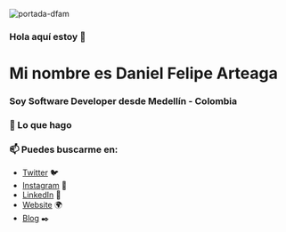 ![portada-dfam](https://user-images.githubusercontent.com/66885411/110572936-60f0c980-8128-11eb-8a04-260a5b6ce0cd.png)




### Hola aquí estoy 👋
# Mi nombre es Daniel Felipe Arteaga
### Soy Software Developer desde Medellín - Colombia


### 🔨 Lo que hago



### 📫 Puedes buscarme en:
- [Twitter](https://twitter.com/dfarteagam) 🐦
- [Instagram](https://instagram.com/danielfelipearteaga) 📸
- [LinkedIn](https://linkedin.com/in/danielfelipearteaga) 💼
- [Website](https://danielfelipearteaga.com) 🌍
- [Blog](https://danielfelipearteaga.com) ✒️

<!--
**danielfelipearteaga/danielfelipearteaga** is a ✨ _special_ ✨ repository because its `README.md` (this file) appears on your GitHub profile.

Here are some ideas to get you started:

- 🔭 I’m currently working on ...
- 🌱 I’m currently learning ...
- 👯 I’m looking to collaborate on ...
- 🤔 I’m looking for help with ...
- 💬 Ask me about ...
- 📫 How to reach me: ...
- 😄 Pronouns: ...
- ⚡ Fun fact: ...
-->
